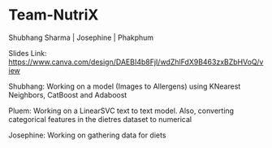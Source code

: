 # Team-NutriX

Shubhang Sharma | Josephine | Phakphum

Slides Link: https://www.canva.com/design/DAEBI4b8FjI/wdZhlFdX9B463zxBZbHVoQ/view

Shubhang: Working on a model (Images to Allergens) using KNearest Neighbors, CatBoost and Adaboost

Pluem: Working on a LinearSVC text to text model. Also, converting categorical features in the dietres dataset to numerical

Josephine: Working on gathering data for diets
